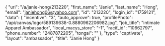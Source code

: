 {
    "url": "\/a\/janie-hong\/213220",
    "first_name": "Janie",
    "last_name": "Hong",
    "email": "janiehong06@yahoo.com",
    "id": "213220",
    "login_id": "1759121",
    "data": {
        "incentive": "3",
        "auto_approve": true,
        "profilePhoto": "\/api\/canvas\/logo\/589139638-0.8880962206982.jpg",
        "job_title": "Intimate Apparel Ambassador",
        "local_macys_store": "-1",
        "racif_id": "10662797",
        "phone_number": "2487872205",
        "tongal": ""
    },
    "type": "captivate",
    "layout": "ambassador",
    "title": "Janie Hong"
}